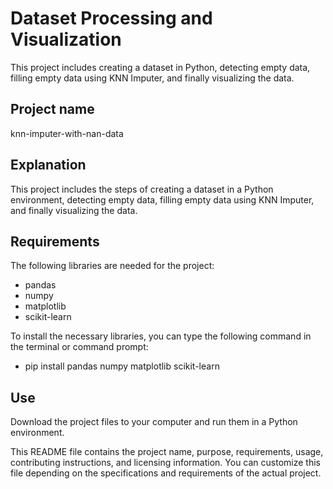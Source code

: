 # Dataset Processing and Visualization

This project includes creating a dataset in Python, detecting empty data, filling empty data using KNN Imputer, and finally visualizing the data.

## Project name

knn-imputer-with-nan-data

## Explanation

This project includes the steps of creating a dataset in a Python environment, detecting empty data, filling empty data using KNN Imputer, and finally visualizing the data.

## Requirements

The following libraries are needed for the project:

- pandas
- numpy
- matplotlib
- scikit-learn

To install the necessary libraries, you can type the following command in the terminal or command prompt:

- pip install pandas numpy matplotlib scikit-learn

## Use

Download the project files to your computer and run them in a Python environment.


This README file contains the project name, purpose, requirements, usage, contributing instructions, and licensing information. You can customize this file depending on the specifications and requirements of the actual project.
